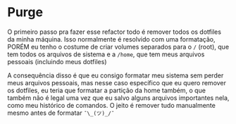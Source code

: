 # Purge

O primeiro passo pra fazer esse refactor todo é remover todos os dotfiles da
minha máquina. Isso normalmente é resolvido com uma formatação, PORÉM eu tenho o
costume de criar volumes separados para o `/` (root), que tem todos os arquivos
de sistema e a `/home`, que tem meus arquivos pessoais (incluindo meus dotfiles)

A consequência disso é que eu consigo formatar meu sistema sem perder meus
arquivos pessoais, mas nesse caso específico que eu quero remover os dotfiles,
eu teria que formatar a partição da home também, o que também não é legal uma
vez que eu salvo alguns arquivos importantes nela, como meu histórico de
comandos. O jeito é remover tudo manualmente mesmo antes de formatar `¯\_(ツ)_/¯`

